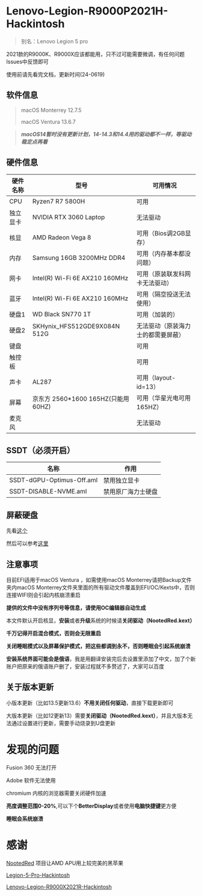 # Lenovo-Legion-R9000P2021H-Hackintosh

> 别名：Lenovo Legion 5 pro

2021款的R9000K、R9000X应该都能用，只不过可能需要微调，有任何问题Issues中反馈即可

使用前请先看完文档，更新时间(24-0619)



## 软件信息

> macOS Monterrey 12.7.5
>
> macOS Ventura 13.6.7



> ***macOS14暂时没有更新计划，14-14.3和14.4用的驱动都不一样，等驱动稳定点再看***



## 硬件信息

| 硬件名称 | 型号                               | 可用情况                           |
| -------- | ---------------------------------- | ---------------------------------- |
| CPU      | Ryzen7 R7 5800H                    | 可用                               |
| 独立显卡 | NVIDIA RTX 3060 Laptop             | 无法驱动                           |
| 核显     | AMD Radeon Vega 8                  | 可用（Bios调2GB显存）              |
| 内存     | Samsung 16GB 3200MHz DDR4          | 可用（内存基本都没问题）           |
| 网卡     | Intel(R) Wi-Fi 6E AX210 160MHz     | 可用（原装联发科网卡无法驱动）     |
| 蓝牙     | Intel(R) Wi-Fi 6E AX210 160MHz     | 可用（隔空投送无法使用）           |
| 硬盘1    | WD Black SN770 1T                  | 可用（加装的）                     |
| 硬盘2    | SKHynix_HFS512GDE9X084N 512G       | 无法驱动（原装海力士的都需要屏蔽） |
| 键盘     |                                    | 可用                               |
| 触控板   |                                    | 可用                               |
| 声卡     | AL287                              | 可用（layout-id=13）               |
| 屏幕     | 京东方 2560*1600 165HZ(只能用60HZ) | 可用（华星光电可用165HZ）          |
| 麦克风   |                                    | 无法驱动                           |



## SSDT（必须开启）

| 名称                      | 作用               |
| ------------------------- | ------------------ |
| SSDT-dGPU-Optimus-Off.aml | 禁用独立显卡       |
| SSDT-DISABLE-NVME.aml     | 禁用原厂海力士硬盘 |



## 屏蔽硬盘

先看[这个](https://heipg.cn/tutorial/block-nv-dgpu-or-pm981.html#%E4%BF%AE%E6%94%B9%E9%A2%84%E7%BC%96%E8%AF%91%E7%9A%84-SSDT)

然后可以参考[这里](https://github.com/mocehu/Lenovo-Legion-R9000X2021R-Hackintosh?tab=readme-ov-file#%E7%A1%AC%E7%9B%98%E5%B1%8F%E8%94%BD%E8%AF%B4%E6%98%8E)



## 注意事项

目前EFI适用于macOS Ventura ，如需使用macOS Monterrey请把Backup文件夹内macOS Monterrey文件夹里面的所有驱动文件覆盖到EFI/OC/Kexts中，否则连接WIFI则会引起内核崩溃重启

**提供的文件中没有序列号等信息，请使用OC编辑器自动生成**

本文件默认开启核显，**安装**或者**升级**系统的时候请**关闭驱动（NootedRed.kext）**

**千万记得开启混合模式，否则会无限重启**

**关闭睡眠模式以及屏幕保护模式，把这些都调到永不，否则睡眠会引起系统崩溃**

**安装系统界面可能会是俄语**，我是用翻译安装完后去设置里添加了中文，加了个新账户把原来的俄语账户删了，安装过程就不多赘述了，大家可以百度



## 关于版本更新

小版本更新（比如13.5更新13.6）**不用关闭任何驱动**，直接下载更新即可

大版本更新（比如12更新13）需要**关闭驱动（NootedRed.kext）**，并且大版本无法通过设置进行更新，需要手动烧录到U盘更新



# 发现的问题

Fusion 360 无法打开

Adobe 软件无法使用

chromium 内核的浏览器需要关闭硬件加速

**亮度调整范围0-20%**,可以下个**BetterDisplay**或者使用**电脑快捷键**更方便

**睡眠会系统崩溃**



# 感谢

[NootedRed](https://github.com/ChefKissInc/NootedRed) 项目让AMD APU用上较完美的黑苹果

[Legion-5-Pro-Hackintosh](https://github.com/JamisonMurphy/Legion-5-Pro-Hackintosh)

[Lenovo-Legion-R9000X2021R-Hackintosh](https://github.com/mocehu/Lenovo-Legion-R9000X2021R-Hackintosh)
